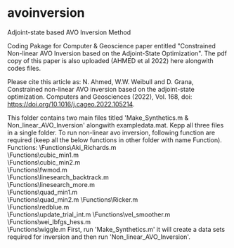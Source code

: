 # avoinversion
Adjoint-state based AVO Inversion Method

Coding Pakage for Computer & Geoscience paper entitled "Constrained Non-linear AVO Inversion based on the Adjoint-State Optimization". The pdf copy of this paper is also uploaded (AHMED et al 2022) here alongwith codes files.

Please cite this article as: N. Ahmed, W.W. Weibull and D. Grana, Constrained non-linear AVO
inversion based on the adjoint-state optimization. Computers and Geosciences (2022), Vol. 168, doi:
https://doi.org/10.1016/j.cageo.2022.105214.

This folder contains two main files titled 'Make_Synthetics.m & Non_linear_AVO_Inversion' alongwith exampledata.mat. Kepp all three files in a single folder.
To run non-linear avo inversion, following function are required (keep all the below functions in other folder with name Function).
Functions:
\Functions\Aki_Richards.m                           
\Functions\cubic_min1.m                            
\Functions\cubic_min2.m                         
\Functions\fwmod.m                                  
\Functions\linesearch_backtrack.m                   
\Functions\linesearch_more.m                        
\Functions\quad_min1.m                             
\Functions\quad_min2.m
\Functions\Ricker.m                             
\Functions\redblue.m                               
\Functions\update_trial_int.m
\Functions\vel_smoother.m                      
\Functions\wei_lbfgs_hess.m                       
\Functions\wiggle.m
First, run 'Make_Synthetics.m' it will create a data sets required for inversion and then run 'Non_linear_AVO_Inversion'.
